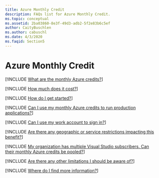 ```yaml
---
title: Azure Monthly Credit
description: FAQs list for Azure Monthly Credit.
ms.topic: conceptual
ms.assetid: 2ba03860-8e3f-49d3-adb2-5f2e83b6c5ef
author: CaityBuschlen
ms.author: cabuschl
ms.date: 4/3/2020
ms.faqid: Section5
---
```


# Azure Monthly Credit

[!INCLUDE [What are the monthly Azure credits?](includes/what-are-credits.md)]

[!INCLUDE [How much does it cost?](includes/credits-cost.md)]

[!INCLUDE [How do I get started?](includes/get-started-with-azure-credits.md)]

[!INCLUDE [Can I use my monthly Azure credits to run production applications?](includes/credits-for-production.md)]

[!INCLUDE [Can I use my work account to sign in?](includes/work-account-sign-in.md)]

[!INCLUDE [Are there any geographic or service restrictions impacting this benefit?](includes/benefit-restrictions.md)]

[!INCLUDE [My organization has multiple Visual Studio subscribers. Can their monthly Azure credits be pooled?](includes/pool-azure-credits.md)]

[!INCLUDE [Are there any other limitations I should be aware of?](includes/credit-limitations.md)]

[!INCLUDE [Where do I find more information?](includes/find-more-info.md)]
